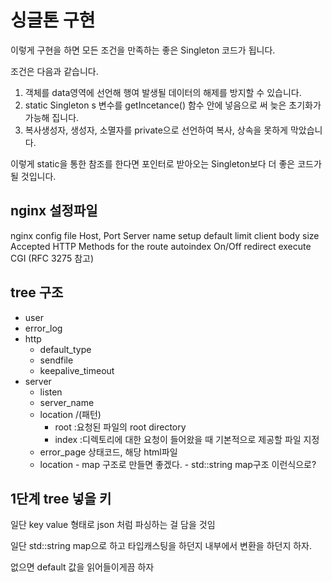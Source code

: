 # 싱글톤 구현
이렇게 구현을 하면 모든 조건을 만족하는 좋은 Singleton 코드가 됩니다.

조건은 다음과 같습니다.
1. 객체를 data영역에 선언해 행여 발생될 데이터의 해제를 방지할 수 있습니다.
2. static Singleton s 변수를 getIncetance() 함수 안에 넣음으로 써 늦은 초기화가 가능해 집니다.
3. 복사생성자, 생성자, 소멸자를 private으로 선언하여 복사, 상속을 못하게 막았습니다.

이렇게 static을 통한 참조를 한다면 포인터로 받아오는 Singleton보다 더 좋은 코드가 될 것입니다.

## nginx 설정파일
nginx
config file
Host, Port
Server name
setup default
limit client body size
Accepted HTTP Methods for the route
autoindex On/Off
redirect
execute CGI (RFC 3275 참고)

## tree 구조
* user
* error_log
* http
	* default_type
	* sendfile
	* keepalive_timeout
* server
	* listen 
	* server_name
	* location /(패턴)
		* root :요청된 파일의 root directory
		* index :디렉토리에 대한 요청이 들어왔을 때 기본적으로 제공할 파일 지정
	* error_page 상태코드, 해당 html파일
	* location - map 구조로 만들면 좋겠다. - std::string map구조 이런식으로?

## 1단계 tree 넣을 키
일단 key value 형태로 json 처럼 파싱하는 걸 담을 것임

일단 std::string map으로 하고 타입캐스팅을 하던지 내부에서 변환을 하던지 하자.

없으면 default 값을 읽어들이게끔 하자